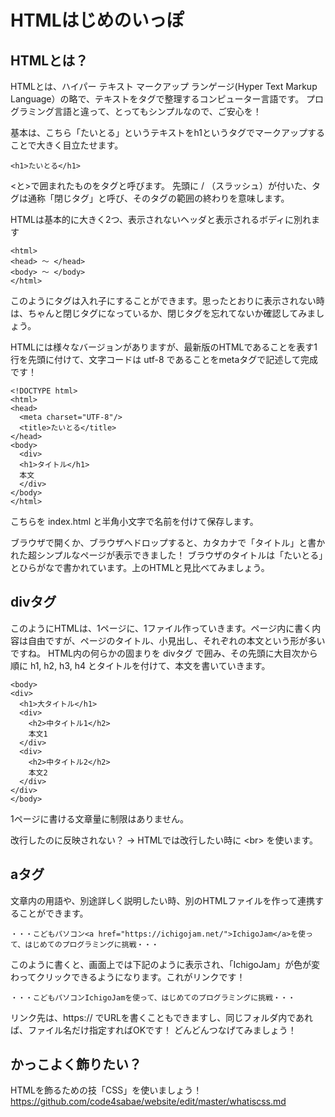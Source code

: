 # HTMLはじめのいっぽ

## HTMLとは？

HTMLとは、ハイパー テキスト マークアップ ランゲージ(Hyper Text Markup Language）の略で、テキストをタグで整理するコンピューター言語です。
プログラミング言語と違って、とってもシンプルなので、ご安心を！

基本は、こちら「たいとる」というテキストをh1というタグでマークアップすることで大きく目立たせます。
```
<h1>たいとる</h1>
```
&lt;と&gt;で囲まれたものをタグと呼びます。
先頭に / （スラッシュ）が付いた、タグは通称「閉じタグ」と呼び、そのタグの範囲の終わりを意味します。

HTMLは基本的に大きく2つ、表示されないヘッダと表示されるボディに別れます
```
<html>
<head> 〜 </head>
<body> 〜 </body>
</html>
```
このようにタグは入れ子にすることができます。思ったとおりに表示されない時は、ちゃんと閉じタグになっているか、閉じタグを忘れてないか確認してみましょう。

HTMLには様々なバージョンがありますが、最新版のHTMLであることを表す1行を先頭に付けて、文字コードは utf-8 であることをmetaタグで記述して完成です！

```
<!DOCTYPE html>
<html>
<head>
  <meta charset="UTF-8"/>
  <title>たいとる</title>
</head>
<body>
  <div>
  <h1>タイトル</h1>
  本文
  </div>
</body>
</html>
```
こちらを index.html と半角小文字で名前を付けて保存します。

ブラウザで開くか、ブラウザへドロップすると、カタカナで「タイトル」と書かれた超シンプルなページが表示できました！
ブラウザのタイトルは「たいとる」とひらがなで書かれています。上のHTMLと見比べてみましょう。

## divタグ

このようにHTMLは、1ページに、1ファイル作っていきます。ページ内に書く内容は自由ですが、ページのタイトル、小見出し、それぞれの本文という形が多いですね。
HTML内の何らかの固まりを divタグ で囲み、その先頭に大目次から順に h1, h2, h3, h4 とタイトルを付けて、本文を書いていきます。

```
<body>
<div>
  <h1>大タイトル</h1>
  <div>
    <h2>中タイトル1</h2>
    本文1
  </div>
  <div>
    <h2>中タイトル2</h2>
    本文2
  </div>
</div>
</body>
```
1ページに書ける文章量に制限はありません。

改行したのに反映されない？ → HTMLでは改行したい時に &lt;br&gt; を使います。

## aタグ

文章内の用語や、別途詳しく説明したい時、別のHTMLファイルを作って連携することができます。

```
・・・こどもパソコン<a href="https://ichigojam.net/">IchigoJam</a>を使って、はじめてのプログラミングに挑戦・・・
```
このように書くと、画面上では下記のように表示され、「IchigoJam」が色が変わってクリックできるようになります。これがリンクです！
```
・・・こどもパソコンIchigoJamを使って、はじめてのプログラミングに挑戦・・・
```
リンク先は、https:// でURLを書くこともできますし、同じフォルダ内であれば、ファイル名だけ指定すればOKです！
どんどんつなげてみましょう！

## かっこよく飾りたい？

HTMLを飾るための技「CSS」を使いましょう！  
https://github.com/code4sabae/website/edit/master/whatiscss.md  
